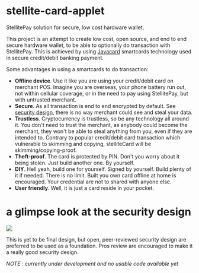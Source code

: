 # stellite-card-applet
StellitePay solution for secure, low cost hardware wallet.

This project is an attempt to create low cost, open source, and end to end secure hardware wallet, to be able to optionally do transaction with StellitePay. This is achieved by using [Javacard](https://en.wikipedia.org/wiki/Java_Card) smartcards technology used in secure credit/debit banking payment. 

Some advantages in using a smartcards to do transaction:
* **Offline device**. Use it like you are using your credit/debit card on merchant POS. Imagine you are overseas, your phone battery run out, not within cellular coverage, or in the need to pay using StellitePay, but with untrusted merchant.
* **Secure**. As all transaction is end to end encrypted by default. See [security design](https://github.com/Ereddon/stellite-card-applet/wiki/Security-Design), there is no way merchant could see and steal your data. 
* **Trustless**. Cryptocurrency is trustless, so be any technology all around it. You don't need to trust the merchant, as anybody could become the merchant, they won't be able to steal anything from you, even if they are intended to. Contrary to popular credit/debit card transaction which vulnerable to skimming and copying, stelliteCard will be skimming/copying-proof. 
* **Theft-proof**. The card is protected by PIN. Don't you worry about it being stolen. Just build another one. By yourself.
* **DIY**. Hell yeah, build one for yourself. Signed by yourself. Build plenty of it if needed. There is no limit. Built you own card offline at home is encouraged. Your credential are not to shared with anyone else.
* **User friendly**. Well, it is just a card reside in your pocket.

# a glimpse look at the security design

![](https://preview.ibb.co/grQg9o/Stellite_Card_txs_model_draft_02_rev3.png)

This is yet to be final design, but open, peer-reviewed security design are preferred to be used as a foundation. Pros review are encouraged to make it a really good security design. 

*NOTE : currently under development and no usable code available yet*
